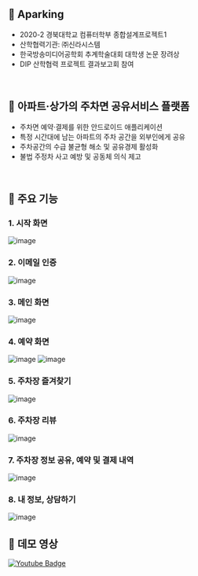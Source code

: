 ## 🚗 Aparking
* 2020-2 경북대학교 컴퓨터학부 종합설계프로젝트1
* 산학협력기관: ㈜신라시스템
* 한국방송미디어공학회 추계학술대회 대학생 논문 장려상
* DIP 산학협력 프로젝트 결과보고회 참여
<br>

## 🚗 아파트·상가의 주차면 공유서비스 플랫폼
* 주차면 예약·결제를 위한 안드로이드 애플리케이션
* 특정 시간대에 남는 아파트의 주차 공간을 외부인에게 공유
* 주차공간의 수급 불균형 해소 및 공유경제 활성화
* 불법 주정차 사고 예방 및 공동체 의식 제고
<br>

## 🚗 주요 기능
### 1. 시작 화면
![image](https://user-images.githubusercontent.com/57346425/143204003-a9206028-6817-4bd1-8903-193b515ab44f.png)

### 2. 이메일 인증
![image](https://user-images.githubusercontent.com/57346425/143204203-2d43b818-ea92-4ace-976b-c3619b60a6df.png)

### 3. 메인 화면
![image](https://user-images.githubusercontent.com/57346425/143204306-8d607b39-cc4c-4c20-94c2-6bad73f6706a.png)

### 4. 예약 화면
![image](https://user-images.githubusercontent.com/57346425/143204527-8df85bb6-39e8-46c0-a183-b33ccbb41ac2.png)
![image](https://user-images.githubusercontent.com/57346425/143204609-54cfb7a8-b94d-4fbc-bc23-b0c316e49613.png)

### 5. 주차장 즐겨찾기
![image](https://user-images.githubusercontent.com/57346425/143204821-31443deb-d04d-4e33-9ece-96fc44ba9250.png)

### 6. 주차장 리뷰
![image](https://user-images.githubusercontent.com/57346425/143204957-6f73fb1a-98e9-4e97-aed5-2c904f730ec0.png)

### 7. 주차장 정보 공유, 예약 및 결제 내역
![image](https://user-images.githubusercontent.com/57346425/143205112-b8e720f9-ada8-4b35-98a7-3713b8186e5b.png)

### 8. 내 정보, 상담하기
![image](https://user-images.githubusercontent.com/57346425/143205332-88849a76-875b-4dc3-a1c2-f8228dd3fb4c.png)
<br>

## 🚗 데모 영상
[![Youtube Badge](https://img.shields.io/badge/Youtube-ff0000?style=flat-square&logo=youtube&link=https://youtu.be/Qz4E4Qf7BGw)](https://youtu.be/Qz4E4Qf7BGw)
